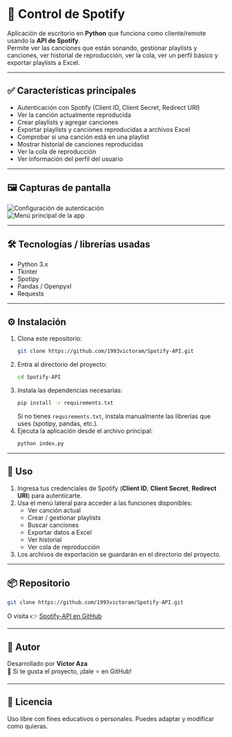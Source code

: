 # 🎵 Control de Spotify

Aplicación de escritorio en **Python** que funciona como cliente/remote usando la **API de Spotify**.  
Permite ver las canciones que están sonando, gestionar playlists y canciones, ver historial de reproducción, ver la cola, ver un perfil básico y exportar playlists a Excel.

---

## ✅ Características principales

- Autenticación con Spotify (Client ID, Client Secret, Redirect URI)  
- Ver la canción actualmente reproducida  
- Crear playlists y agregar canciones  
- Exportar playlists y canciones reproducidas a archivos Excel
- Comprobar si una canción está en una playlist  
- Mostrar historial de canciones reproducidas  
- Ver la cola de reproducción  
- Ver información del perfil del usuario  


---

## 🖼 Capturas de pantalla

![Configuración de autenticación](https://github.com/1993victoram/Spotify-API/raw/main/e88e4432-a5ff-4565-bc0b-9f30122891e7.png)  
![Menú principal de la app](https://github.com/1993victoram/Spotify-API/raw/main/3dddce26-01fb-4a93-b0e2-4a8f2b0423e1.png)

---

## 🛠 Tecnologías / librerías usadas

- Python 3.x  
- Tkinter  
- Spotipy  
- Pandas / Openpyxl  
- Requests

---

## ⚙️ Instalación

1. Clona este repositorio:  
   ```bash
   git clone https://github.com/1993victoram/Spotify-API.git
   ```
2. Entra al directorio del proyecto:  
   ```bash
   cd Spotify-API
   ```
3. Instala las dependencias necesarias:  
   ```bash
   pip install -r requirements.txt
   ```
   Si no tienes `requirements.txt`, instala manualmente las librerías que uses (spotipy, pandas, etc.).
4. Ejecuta la aplicación desde el archivo principal:  
   ```bash
   python index.py
   ```

---

## 🔧 Uso

1. Ingresa tus credenciales de Spotify (**Client ID**, **Client Secret**, **Redirect URI**) para autenticarte.  
2. Usa el menú lateral para acceder a las funciones disponibles:  
   - Ver canción actual  
   - Crear / gestionar playlists  
   - Buscar canciones  
   - Exportar datos a Excel  
   - Ver historial  
   - Ver cola de reproducción  
3. Los archivos de exportación se guardarán en el directorio del proyecto.

---

## 📦 Repositorio

```bash
git clone https://github.com/1993victoram/Spotify-API.git
```

O visita 👉 [Spotify-API en GitHub](https://github.com/1993victoram/Spotify-API)

---

## 👤 Autor

Desarrollado por **Victor Aza**  
💬 Si te gusta el proyecto, ¡dale ⭐ en GitHub!

---

## 📄 Licencia

Uso libre con fines educativos o personales. Puedes adaptar y modificar como quieras.

